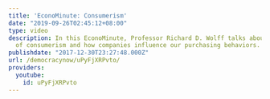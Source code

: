 ```yaml
---
title: 'EconoMinute: Consumerism'
date: "2019-09-26T02:45:12+08:00"
type: video
description: In this EconoMinute, Professor Richard D. Wolff talks about the pitfalls
  of consumerism and how companies influence our purchasing behaviors.
publishdate: "2017-12-30T23:27:48.000Z"
url: /democracynow/uPyFjXRPvto/
providers:
  youtube:
    id: uPyFjXRPvto
---
```

